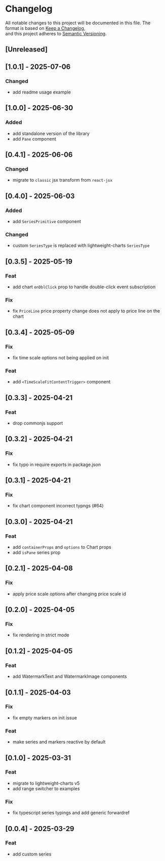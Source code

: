 # Changelog

All notable changes to this project will be documented in this file.
The format is based on [Keep a Changelog](https://keepachangelog.com/en/1.0.0/),  
and this project adheres to [Semantic Versioning](https://semver.org/spec/v2.0.0.html).

## [Unreleased]

## [1.0.1] - 2025-07-06
### Changed
- add readme usage example

## [1.0.0] - 2025-06-30
### Added
- add standalone version of the library
- add `Pane` component

## [0.4.1] - 2025-06-06
### Changed
- migrate to `classic` jsx transform from `react-jsx`

## [0.4.0] - 2025-06-03
### Added
- add `SeriesPrimitive` component
### Changed
- custom `SeriesType` is replaced with lightweight-charts `SeriesType`

## [0.3.5] - 2025-05-19
### Feat
- add chart `onDblClick` prop to handle double-click event subscription
### Fix
- fix `PriceLine` price property change does not apply to price line on the chart

## [0.3.4] - 2025-05-09
### Fix
- fix time scale options not being applied on init
### Feat
- add `<TimeScaleFitContentTrigger>` component

## [0.3.3] - 2025-04-21
### Feat
- drop commonjs support

## [0.3.2] - 2025-04-21
### Fix
- fix typo in require exports in package.json

## [0.3.1] - 2025-04-21
### Fix
- fix chart component incorrect typngs (#64)

## [0.3.0] - 2025-04-21
### Feat
- add `containerProps` and `options` to Chart props
- add `isPane` series prop

## [0.2.1] - 2025-04-08
### Fix
- apply price scale options after changing price scale id

## [0.2.0] - 2025-04-05
### Fix 
- fix rendering in strict mode

## [0.1.2] - 2025-04-05
### Feat
- add WatermarkText and WatermarkImage components

## [0.1.1] - 2025-04-03
### Fix
- fix empty markers on init issue
### Feat
- make series and markers reactive by default

## [0.1.0] - 2025-03-31
### Feat
- migrate to lightweight-charts v5
- add range switcher to examples

### Fix
- fix typescript series typings and add generic forwardref

## [0.0.4] - 2025-03-29
### Feat
- add custom series
